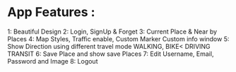 # App Features :
1: Beautiful Design
2: Login, SignUp & Forget
3: Current Place & Near by Places
4: Map Styles, Traffic enable, Custom Marker Custom info window
5: Show Direction using different travel mode WALKING, BIKE< DRIVING TRANSIT
6: Save Place and show save Places 7: Edit Username, Email, Password and Image 8: Logout
